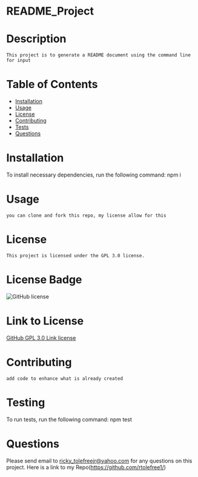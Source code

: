 # README_Project

  # Description
    This project is to generate a README document using the command line for input

  # Table of Contents
  * [Installation](#installation)
  * [Usage](#usage)
  * [License](#license)
  * [Contributing](#contributing)
  * [Tests](#tests)
  * [Questions](#questions)
  
  # Installation
  To install necessary dependencies, run the following command:
    npm i
  
  # Usage
    you can clone and fork this repo, my license allow for this
  
  
  # License
    This project is licensed under the GPL 3.0 license.

  # License Badge
  ![GitHub license](https://img.shields.io/badge/License-apache%20GPL%203.0-blue)

  # Link to License
  [GitHub GPL 3.0 Link license](https://choosealicense.com/licenses/lgpl-3.0)

  # Contributing
    add code to enhance what is already created

  # Testing
  To run tests, run the following command:
    npm test

  # Questions
  Please send email to ricky_tolefreejr@yahoo.com for any questions on this project. Here is a link to my Repo(https://github.com/rtolefree1/)
  
  